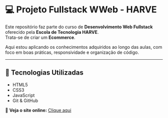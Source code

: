 # 💻 Projeto Fullstack WWeb - HARVE

Este repositório faz parte do curso de **Desenvolvimento Web Fullstack** oferecido pela **Escola de Tecnologia HARVE**.  
Trata-se de criar um **Ecommerce**.

Aqui estou aplicando os conhecimentos adquiridos ao longo das aulas, com foco em boas práticas, responsividade e organização de código.

---

## 🚀 Tecnologias Utilizadas

- HTML5  
- CSS3  
- JavaScript  
- Git & GitHub  

🔗 **Veja o site online:** [Clique aqui](https://scode-drih.github.io/dio-desafio2-HTML/)
